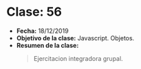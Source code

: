 # Clase: 56

- **Fecha:** 18/12/2019
- **Objetivo de la clase:** Javascript. Objetos.
- **Resumen de la clase:**
  > Ejercitacion integradora grupal.
